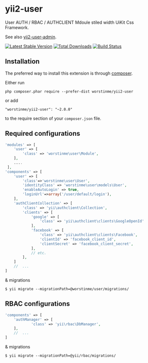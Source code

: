 # yii2-user

User AUTH / RBAC / AUTHCLIENT Mdoule stiled width UiKit Css Framework.

See also [yii2-user-admin](https://github.com/worstinme/yii2-user-admin).

[![Latest Stable Version](https://poser.pugx.org/worstinme/yii2-user/v/stable.png)](https://packagist.org/packages/worstinme/yii2-user)
[![Total Downloads](https://poser.pugx.org/worstinme/yii2-user/downloads.png)](https://packagist.org/packages/worstinme/yii2-user)
[![Build Status](https://travis-ci.org/worstinme/yii2-user.svg?branch=master)](https://travis-ci.org/worstinme/yii2-user)


Installation
------------

The preferred way to install this extension is through [composer](http://getcomposer.org/download/).

Either run

```
php composer.phar require --prefer-dist worstinme/yii2-user
```

or add

```
"worstinme/yii2-user": "~2.0.0"
```

to the require section of your `composer.json` file.


Required configurations
-----------------------

```php
'modules' => [
    'user' => [
        'class' => 'worstinme\user\Module',
    ],
    ....
 ],
'components' => [
	'user' => [
        'class'=>'worstinme\user\User',
        'identityClass' => 'worstinme\user\models\User',
        'enableAutoLogin' => true,
        'loginUrl'=>array('/user/default/login'),
    ],
    'authClientCollection' => [
        'class' => 'yii\authclient\Collection',
        'clients' => [
            'google' => [
                'class' => 'yii\authclient\clients\GoogleOpenId'
            ],
            'facebook' => [
                'class' => 'yii\authclient\clients\Facebook',
                'clientId' => 'facebook_client_id',
                'clientSecret' => 'facebook_client_secret',
            ],
            // etc.
        ],
    ]
    //	...
]
```

& migrations

```
$ yii migrate --migrationPath=@worstinme/user/migrations/
```

RBAC configurations
-------------------

```php
'components' => [
    'authManager' => [
            'class' => 'yii\rbac\DbManager',
    ],
    //	...
]
```
& migrations

```
$ yii migrate --migrationPath=@yii/rbac/migrations/
```